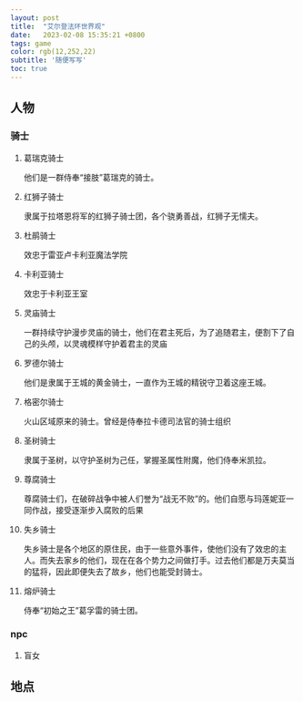 ```yaml
---
layout: post
title:  "艾尔登法环世界观"
date:   2023-02-08 15:35:21 +0800
tags: game 
color: rgb(12,252,22)
subtitle: '随便写写'
toc: true
---
```


## 人物

### 骑士

1. 葛瑞克骑士

    他们是一群侍奉“接肢”葛瑞克的骑士。

2. 红狮子骑士

    隶属于拉塔恩将军的红狮子骑士团，各个骁勇善战，红狮子无懦夫。

3. 杜鹃骑士

    效忠于雷亚卢卡利亚魔法学院

4. 卡利亚骑士

    效忠于卡利亚王室

5. 灵庙骑士

    一群持续守护漫步灵庙的骑士，他们在君主死后，为了追随君主，便割下了自己的头颅，以灵魂模样守护着君主的灵庙

6. 罗德尔骑士

    他们是隶属于王城的黄金骑士，一直作为王城的精锐守卫着这座王城。

7. 格密尔骑士

    火山区域原来的骑士。曾经是侍奉拉卡德司法官的骑士组织

8. 圣树骑士

    隶属于圣树，以守护圣树为己任，掌握圣属性附魔，他们侍奉米凯拉。

9. 尊腐骑士

    尊腐骑士们，在破碎战争中被人们誉为“战无不败”的。他们自愿与玛莲妮亚一同作战，接受逐渐步入腐败的后果

10. 失乡骑士

    失乡骑士是各个地区的原住民，由于一些意外事件，使他们没有了效忠的主人。而失去家乡的他们，现在在各个势力之间做打手。过去他们都是万夫莫当的猛将，因此即便失去了故乡，他们也能受封骑士。

11. 熔炉骑士

    侍奉“初始之王”葛孚雷的骑士团。

### npc

1. 盲女

## 地点